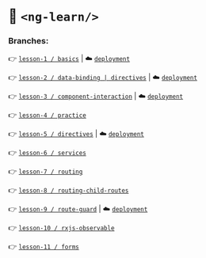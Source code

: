 # :open_file_folder: `<ng-learn/>`

### Branches:

:point_right: [`lesson-1 / basics`](https://github.com/AnjKrynskyi/ng-learn/tree/lesson-1/basics) | :cloud: [`deployment`](https://ng-lrn.web.app/)

:point_right: [`lesson-2 / data-binding | directives`](https://github.com/AnjKrynskyi/ng-learn/tree/lesson-2/data-binding) | :cloud: [`deployment`](https://ng-bind.web.app/)

:point_right: [`lesson-3 / component-interaction`](https://github.com/AnjKrynskyi/ng-learn/tree/lesson-3/component-interaction) | :cloud: [`deployment`](https://ng-interaction.web.app/)

:point_right: [`lesson-4 / practice`](https://github.com/AnjKrynskyi/ng-learn/tree/lesson-4/practice)

:point_right: [`lesson-5 / directives`](https://github.com/AnjKrynskyi/ng-learn/tree/lesson-5/directives) | :cloud: [`deployment`](https://ng-direct.web.app/)

:point_right: [`lesson-6 / services`](https://github.com/AnjKrynskyi/ng-learn/tree/lesson-6/services)

:point_right: [`lesson-7 / routing`](https://github.com/AnjKrynskyi/ng-learn/tree/lesson-7/routing)

:point_right: [`lesson-8 / routing-child-routes`](https://github.com/AnjKrynskyi/ng-learn/tree/lesson-8/routing-child-routes)

:point_right: [`lesson-9 / route-guard`](https://github.com/AnjKrynskyi/ng-learn/tree/lesson-9/route-guard) | :cloud: [`deployment`](https://shpping-list.web.app/)

:point_right: [`lesson-10 / rxjs-observable`](https://github.com/AnjKrynskyi/ng-learn/tree/lesson-10/rxjs-observable)

:point_right: [`lesson-11 / forms`](https://github.com/AnjKrynskyi/ng-learn/tree/lesson-11/forms)

